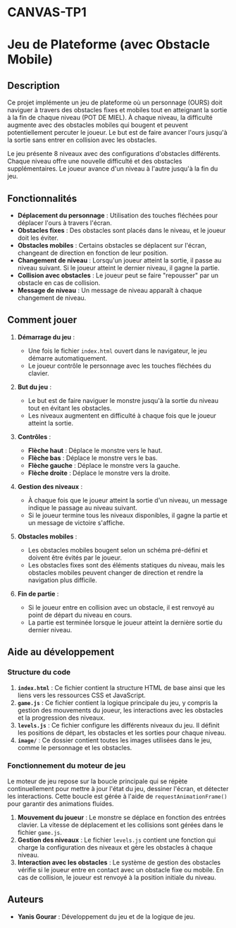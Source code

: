 # CANVAS-TP1

# Jeu de Plateforme (avec Obstacle Mobile)

## Description
Ce projet implémente un jeu de plateforme où un personnage (OURS) doit naviguer à travers des obstacles fixes et mobiles tout en atteignant la sortie à la fin de chaque niveau (POT DE MIEL). À chaque niveau, la difficulté augmente avec des obstacles mobiles qui bougent et peuvent potentiellement percuter le joueur. Le but est de faire avancer l'ours jusqu'à la sortie sans entrer en collision avec les obstacles.

Le jeu présente 8 niveaux avec des configurations d'obstacles différents. Chaque niveau offre une nouvelle difficulté et des obstacles supplémentaires. Le joueur avance d'un niveau à l'autre jusqu'à la fin du jeu.

## Fonctionnalités

- **Déplacement du personnage** : Utilisation des touches fléchées pour déplacer l'ours à travers l'écran.
- **Obstacles fixes** : Des obstacles sont placés dans le niveau, et le joueur doit les éviter.
- **Obstacles mobiles** : Certains obstacles se déplacent sur l'écran, changeant de direction en fonction de leur position.
- **Changement de niveau** : Lorsqu'un joueur atteint la sortie, il passe au niveau suivant. Si le joueur atteint le dernier niveau, il gagne la partie.
- **Collision avec obstacles** : Le joueur peut se faire "repousser" par un obstacle en cas de collision.
- **Message de niveau** : Un message de niveau apparaît à chaque changement de niveau.

## Comment jouer

1. **Démarrage du jeu** :
   - Une fois le fichier `index.html` ouvert dans le navigateur, le jeu démarre automatiquement.
   - Le joueur contrôle le personnage avec les touches fléchées du clavier.

2. **But du jeu** :
   - Le but est de faire naviguer le monstre jusqu'à la sortie du niveau tout en évitant les obstacles.
   - Les niveaux augmentent en difficulté à chaque fois que le joueur atteint la sortie.

3. **Contrôles** :
   - **Flèche haut** : Déplace le monstre vers le haut.
   - **Flèche bas** : Déplace le monstre vers le bas.
   - **Flèche gauche** : Déplace le monstre vers la gauche.
   - **Flèche droite** : Déplace le monstre vers la droite.

4. **Gestion des niveaux** :
   - À chaque fois que le joueur atteint la sortie d'un niveau, un message indique le passage au niveau suivant.
   - Si le joueur termine tous les niveaux disponibles, il gagne la partie et un message de victoire s'affiche.

5. **Obstacles mobiles** :
   - Les obstacles mobiles bougent selon un schéma pré-défini et doivent être évités par le joueur.
   - Les obstacles fixes sont des éléments statiques du niveau, mais les obstacles mobiles peuvent changer de direction et rendre la navigation plus difficile.

6. **Fin de partie** :
   - Si le joueur entre en collision avec un obstacle, il est renvoyé au point de départ du niveau en cours.
   - La partie est terminée lorsque le joueur atteint la dernière sortie du dernier niveau.

## Aide au développement

### Structure du code

1. **`index.html`** : Ce fichier contient la structure HTML de base ainsi que les liens vers les ressources CSS et JavaScript.
2. **`game.js`** : Ce fichier contient la logique principale du jeu, y compris la gestion des mouvements du joueur, les interactions avec les obstacles et la progression des niveaux.
3. **`levels.js`** : Ce fichier configure les différents niveaux du jeu. Il définit les positions de départ, les obstacles et les sorties pour chaque niveau.
4. **`image/`** : Ce dossier contient toutes les images utilisées dans le jeu, comme le personnage et les obstacles.

### Fonctionnement du moteur de jeu

Le moteur de jeu repose sur la boucle principale qui se répète continuellement pour mettre à jour l'état du jeu, dessiner l'écran, et détecter les interactions. Cette boucle est gérée à l'aide de `requestAnimationFrame()` pour garantir des animations fluides.

1. **Mouvement du joueur** : Le monstre se déplace en fonction des entrées clavier. La vitesse de déplacement et les collisions sont gérées dans le fichier `game.js`.
2. **Gestion des niveaux** : Le fichier `levels.js` contient une fonction qui charge la configuration des niveaux et gère les obstacles à chaque niveau.
3. **Interaction avec les obstacles** : Le système de gestion des obstacles vérifie si le joueur entre en contact avec un obstacle fixe ou mobile. En cas de collision, le joueur est renvoyé à la position initiale du niveau.

## Auteurs

- **Yanis Gourar** : Développement du jeu et de la logique de jeu.
